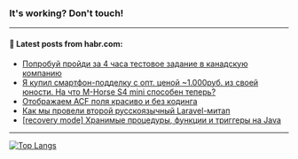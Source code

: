 ### It's working? Don't touch!

---
<!--
#### 🛠️ Technical stack:

![C++](https://img.shields.io/badge/C++-informational?logo=c%2B%2B&style=flat&logoColor=white&color=9C033A)
![Java](https://img.shields.io/badge/Java-informational?logo=java&style=flat&logoColor=white&color=007396)
![Kotlin](https://img.shields.io/badge/Kotlin-informational?logo=Kotlin&style=flat&logoColor=white&color=0095D5)
![JS](https://img.shields.io/badge/JS-informational?logo=javaScript&style=flat&logoColor=black&color=F7Df1E) <br>
![HTML5](https://img.shields.io/badge/HTML5-informational?logo=html5&style=flat&logoColor=white&color=E34F26)
![CSS3](https://img.shields.io/badge/CSS3-informational?logo=css3&style=flat&logoColor=white&color=157286)
![Sass](https://img.shields.io/badge/Saas-informational?logo=sass&style=flat&logoColor=white&color=hotpink)
![PHP](https://img.shields.io/badge/PHP-informational?logo=php&style=flat&logoColor=white&color=777BB4) <br>
![WebPAck](https://img.shields.io/badge/WebPack-informational?logo=webPack&style=flat&logoColor=white&color=FF6F00)
![Bootstrap](https://img.shields.io/badge/Bootstrap-informational?logo=Bootstrap&style=flat&logoColor=white&color=7952B3)
![MySQL](https://img.shields.io/badge/MySQL-informational?logo=MySQL&style=flat&logoColor=white&color=00f) <br>
![NodeJS](https://img.shields.io/badge/NodeJS-informational?logo=node.js&style=flat&logoColor=white&color=43853D)
![Spring](https://img.shields.io/badge/Spring-informational?logo=Spring&style=flat&logoColor=white&color=0A9EDC)
![Angular](https://img.shields.io/badge/Vue-informational?logo=vue.js&style=flat&logoColor=white&color=red)
![Git](https://img.shields.io/badge/Git-informational?logo=git&style=flat&logoColor=white&color=darkorange)

___
-->

#### 💬 Latest posts from habr.com:

<!-- BLOG-POST-LIST:START -->
- [Попробуй пройди за 4 часа тестовое задание в канадскую компанию](https://habr.com/ru/post/699668/?utm_source=habrahabr&utm_medium=rss&utm_campaign=699668)
- [Я купил смартфон-подделку с опт. ценой ~1.000руб. из своей юности. На что M-Horse S4 mini способен теперь?](https://habr.com/ru/post/699808/?utm_source=habrahabr&utm_medium=rss&utm_campaign=699808)
- [Отображаем ACF поля красиво и без кодинга](https://habr.com/ru/post/699774/?utm_source=habrahabr&utm_medium=rss&utm_campaign=699774)
- [Как мы провели второй русскоязычный Laravel-митап](https://habr.com/ru/post/699770/?utm_source=habrahabr&utm_medium=rss&utm_campaign=699770)
- [[recovery mode] Хранимые процедуры, функции и триггеры на Java](https://habr.com/ru/post/699732/?utm_source=habrahabr&utm_medium=rss&utm_campaign=699732)
<!-- BLOG-POST-LIST:END -->

---

[![Top Langs](https://github-readme-stats.vercel.app/api/top-langs/?username=zloylis&layout=compact&hide_border=true&theme=dracula)](https://github.com/zloylis)
